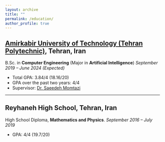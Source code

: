 ```yaml
---
layout: archive
title: ""
permalink: /education/
author_profile: true
---
```

## [**Amirkabir University of Technology (Tehran Polytechnic)**](https://ce.aut.ac.ir/), Tehran, Iran

B.Sc. in **Computer Engineering** (Major in **Artificial Intelligence**)
*September 2019 – June 2024 (Expected)*

- Total GPA: 3.84/4 (18.16/20)
- GPA over the past two years: 4/4
- Supervisor: [Dr. Saeedeh Momtazi](https://scholar.google.nl/citations?user=N-WqXykAAAAJ&hl=en)
  
---


## Reyhaneh High School, Tehran, Iran

High School Diploma, **Mathematics and Physics**.
*September 2016 – July 2019*

- GPA: 4/4 (19.7/20)